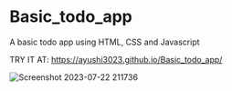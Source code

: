 # Basic_todo_app
 A basic todo app using HTML, CSS and Javascript

 TRY IT AT: https://ayushi3023.github.io/Basic_todo_app/

 
![Screenshot 2023-07-22 211736](https://github.com/Ayushi3023/Basic_todo_app/assets/116361036/a26a92cd-4369-4ef8-b7cc-4a8868d15af1)
